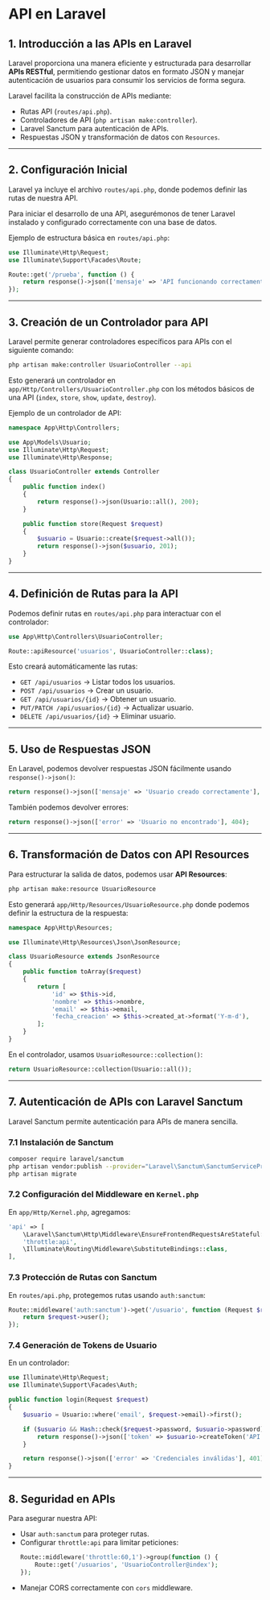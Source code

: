 # API en Laravel

## 1. Introducción a las APIs en Laravel
Laravel proporciona una manera eficiente y estructurada para desarrollar **APIs RESTful**, permitiendo gestionar datos en formato JSON y manejar autenticación de usuarios para consumir los servicios de forma segura.

Laravel facilita la construcción de APIs mediante:
- Rutas API (`routes/api.php`).
- Controladores de API (`php artisan make:controller`).
- Laravel Sanctum para autenticación de APIs.
- Respuestas JSON y transformación de datos con `Resources`.

---

## 2. Configuración Inicial
Laravel ya incluye el archivo `routes/api.php`, donde podemos definir las rutas de nuestra API.

Para iniciar el desarrollo de una API, asegurémonos de tener Laravel instalado y configurado correctamente con una base de datos.

Ejemplo de estructura básica en `routes/api.php`:
```php
use Illuminate\Http\Request;
use Illuminate\Support\Facades\Route;

Route::get('/prueba', function () {
    return response()->json(['mensaje' => 'API funcionando correctamente']);
});
```

---

## 3. Creación de un Controlador para API
Laravel permite generar controladores específicos para APIs con el siguiente comando:
```bash
php artisan make:controller UsuarioController --api
```
Esto generará un controlador en `app/Http/Controllers/UsuarioController.php` con los métodos básicos de una API (`index`, `store`, `show`, `update`, `destroy`).

Ejemplo de un controlador de API:
```php
namespace App\Http\Controllers;

use App\Models\Usuario;
use Illuminate\Http\Request;
use Illuminate\Http\Response;

class UsuarioController extends Controller
{
    public function index()
    {
        return response()->json(Usuario::all(), 200);
    }

    public function store(Request $request)
    {
        $usuario = Usuario::create($request->all());
        return response()->json($usuario, 201);
    }
}
```

---

## 4. Definición de Rutas para la API
Podemos definir rutas en `routes/api.php` para interactuar con el controlador:
```php
use App\Http\Controllers\UsuarioController;

Route::apiResource('usuarios', UsuarioController::class);
```
Esto creará automáticamente las rutas:
- `GET /api/usuarios` → Listar todos los usuarios.
- `POST /api/usuarios` → Crear un usuario.
- `GET /api/usuarios/{id}` → Obtener un usuario.
- `PUT/PATCH /api/usuarios/{id}` → Actualizar usuario.
- `DELETE /api/usuarios/{id}` → Eliminar usuario.

---

## 5. Uso de Respuestas JSON
En Laravel, podemos devolver respuestas JSON fácilmente usando `response()->json()`:
```php
return response()->json(['mensaje' => 'Usuario creado correctamente'], 201);
```
También podemos devolver errores:
```php
return response()->json(['error' => 'Usuario no encontrado'], 404);
```

---

## 6. Transformación de Datos con API Resources
Para estructurar la salida de datos, podemos usar **API Resources**:
```bash
php artisan make:resource UsuarioResource
```
Esto generará `app/Http/Resources/UsuarioResource.php` donde podemos definir la estructura de la respuesta:
```php
namespace App\Http\Resources;

use Illuminate\Http\Resources\Json\JsonResource;

class UsuarioResource extends JsonResource
{
    public function toArray($request)
    {
        return [
            'id' => $this->id,
            'nombre' => $this->nombre,
            'email' => $this->email,
            'fecha_creacion' => $this->created_at->format('Y-m-d'),
        ];
    }
}
```
En el controlador, usamos `UsuarioResource::collection()`:
```php
return UsuarioResource::collection(Usuario::all());
```

---

## 7. Autenticación de APIs con Laravel Sanctum
Laravel Sanctum permite autenticación para APIs de manera sencilla.

### 7.1 Instalación de Sanctum
```bash
composer require laravel/sanctum
php artisan vendor:publish --provider="Laravel\Sanctum\SanctumServiceProvider"
php artisan migrate
```

### 7.2 Configuración del Middleware en `Kernel.php`
En `app/Http/Kernel.php`, agregamos:
```php
'api' => [
    \Laravel\Sanctum\Http\Middleware\EnsureFrontendRequestsAreStateful::class,
    'throttle:api',
    \Illuminate\Routing\Middleware\SubstituteBindings::class,
],
```

### 7.3 Protección de Rutas con Sanctum
En `routes/api.php`, protegemos rutas usando `auth:sanctum`:
```php
Route::middleware('auth:sanctum')->get('/usuario', function (Request $request) {
    return $request->user();
});
```

### 7.4 Generación de Tokens de Usuario
En un controlador:
```php
use Illuminate\Http\Request;
use Illuminate\Support\Facades\Auth;

public function login(Request $request)
{
    $usuario = Usuario::where('email', $request->email)->first();

    if ($usuario && Hash::check($request->password, $usuario->password)) {
        return response()->json(['token' => $usuario->createToken('API Token')->plainTextToken], 200);
    }

    return response()->json(['error' => 'Credenciales inválidas'], 401);
}
```

---

## 8. Seguridad en APIs
Para asegurar nuestra API:
- Usar `auth:sanctum` para proteger rutas.
- Configurar `throttle:api` para limitar peticiones:
  ```php
  Route::middleware('throttle:60,1')->group(function () {
      Route::get('/usuarios', 'UsuarioController@index');
  });
  ```
- Manejar CORS correctamente con `cors` middleware.